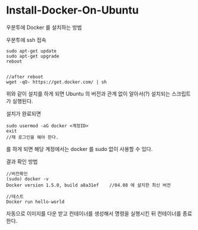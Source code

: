 # Install-Docker-On-Ubuntu
우분투에 Docker 를 설치하는 방법

우분투에 ssh 접속

    sudo apt-get update
    sudo apt-get upgrade
    reboot
    
    
    //after reboot
    wget -qO- https://get.docker.com/ | sh

위와 같이 설치를 하게 되면 Ubuntu 의 버전과 관계 없이 알아서(?) 설치되는 스크립트가 실행된다.

설치가 완료되면

    sudo usermod -aG docker <계정ID>
    exit
    //재 로그인을 해야 한다.

를 하게 되면 해당 계정에서는 docker 를 sudo 없이 사용할 수 있다.

결과 확인 방법

    //버전확인
    (sudo) docker -v
    Docker version 1.5.0, build a8a31ef    //04.08 에 설치한 최신 버전
    
    //테스트
    Docker run hello-world
    
자동으로 이미지를 다운 받고 컨테이너를 생성해서 명령을 실행시킨 뒤 컨테이너를 종료한다.
